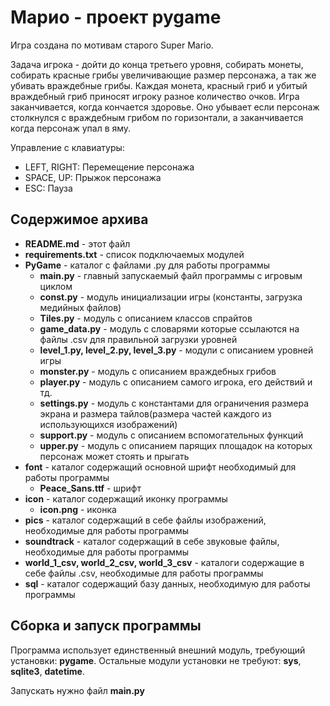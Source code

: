 # Марио - проект pygame

Игра создана по мотивам старого Super Mario.

Задача игрока - дойти до конца третьего уровня, собирать монеты, собирать красные грибы увеличивающие размер персонажа, а так же убивать враждебные грибы.
Каждая монета, красный гриб и убитый враждебный гриб приносят игроку разное количество очков.
Игра заканчивается, когда кончается здоровье. Оно убывает если персонаж столкнулся с враждебным грибом по горизонтали, а заканчивается когда 
персонаж упал в яму.

Управление с клавиатуры:
- LEFT, RIGHT: Перемещение персонажа
- SPACE, UP: Прыжок персонажа
- ESC: Пауза

## Содержимое архива

- **README.md** - этот файл
- **requirements.txt** - список подключаемых модулей
- **PyGame** - каталог с файлами .py для работы программы
    - **main.py** - главный запускаемый файл программы с игровым циклом
    - **const.py** - модуль инициализации игры (константы, загрузка медийных файлов)
    - **Tiles.py** - модуль с описанием классов спрайтов
    - **game_data.py** - модуль с словарями которые ссылаются на файлы .csv для правильной загрузки уровней
    - **level_1.py, level_2.py, level_3.py** - модули с описанием уровней игры
    - **monster.py** - модуль с описанием враждебных грибов
    - **player.py** - модуль с описанием самого игрока, его действий и тд.
    - **settings.py** - модуль с константами для ограничения размера экрана и размера тайлов(размера частей каждого из использующихся изображений)
    - **support.py** - модуль с описанием вспомогательных функций
    - **upper.py** -  модуль с описанием парящих площадок на которых персонаж может стоять и прыгать
- **font** - каталог содержащий основной шрифт необходимый для работы программы
    - **Peace_Sans.ttf** - шрифт
- **icon** - каталог содержащий иконку программы
    - **icon.png** - иконка
- **pics** - каталог содержащий в себе файлы изображений, необходимые для работы программы
- **soundtrack** - каталог содержащий в себе звуковые файлы, необходимые для работы программы
- **world_1_csv, world_2_csv, world_3_csv** - каталоги содержащие в себе файлы .csv, необходимые для работы программы
- **sql** - каталог содержащий базу данных, необходимую для работы программы

## Сборка и запуск программы

Программа использует единственный внешний модуль, требующий установки: **pygame**.
Остальные модули установки не требуют: **sys**, **sqlite3**, **datetime**.

Запускать нужно файл **main.py**
